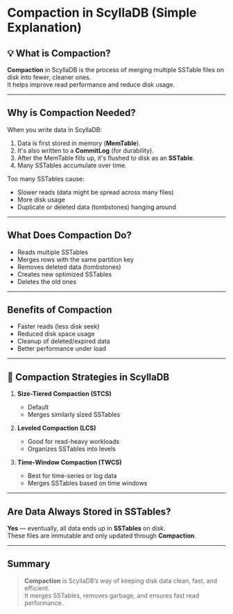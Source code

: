 # Compaction in ScyllaDB (Simple Explanation)

## 💡 What is Compaction?

**Compaction** in ScyllaDB is the process of merging multiple SSTable files on disk into fewer, cleaner ones.  
It helps improve read performance and reduce disk usage.

---

## Why is Compaction Needed?

When you write data in ScyllaDB:

1. Data is first stored in memory (**MemTable**).
2. It's also written to a **CommitLog** (for durability).
3. After the MemTable fills up, it's flushed to disk as an **SSTable**.
4. Many SSTables accumulate over time.

Too many SSTables cause:

- Slower reads (data might be spread across many files)
- More disk usage
- Duplicate or deleted data (tombstones) hanging around

---

## What Does Compaction Do?

- Reads multiple SSTables
- Merges rows with the same partition key
- Removes deleted data (tombstones)
- Creates new optimized SSTables
- Deletes the old ones

---

## Benefits of Compaction

- Faster reads (less disk seek)
- Reduced disk space usage
- Cleanup of deleted/expired data
- Better performance under load

---

## 🔧 Compaction Strategies in ScyllaDB

1. **Size-Tiered Compaction (STCS)**  
   - Default
   - Merges similarly sized SSTables

2. **Leveled Compaction (LCS)**  
   - Good for read-heavy workloads
   - Organizes SSTables into levels

3. **Time-Window Compaction (TWCS)**  
   - Best for time-series or log data
   - Merges SSTables based on time windows

---

## Are Data Always Stored in SSTables?

**Yes** — eventually, all data ends up in **SSTables** on disk.  
These files are immutable and only updated through **Compaction**.

---

## Summary

> **Compaction** is ScyllaDB’s way of keeping disk data clean, fast, and efficient.  
> It merges SSTables, removes garbage, and ensures fast read performance.
